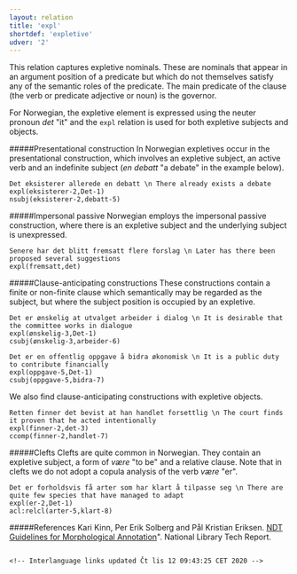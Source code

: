 ```yaml
---
layout: relation
title: 'expl'
shortdef: 'expletive'
udver: '2'
---
```


This relation captures expletive nominals. These are nominals that appear in an argument position of a predicate but which do not themselves satisfy any of the semantic roles of the predicate. The main predicate of the clause (the verb or predicate adjective or noun) is the governor. 

For Norwegian, the expletive element is expressed using the neuter pronoun *det* "it" and the `expl` relation is used for both expletive subjects and objects.

#####Presentational construction
In Norwegian expletives occur in the presentational construction, which involves an expletive subject, an active verb and an indefinite subject (*en debatt* "a debate" in the example below).

~~~ sdparse
Det eksisterer allerede en debatt \n There already exists a debate
expl(eksisterer-2,Det-1)
nsubj(eksisterer-2,debatt-5)
~~~

#####Impersonal passive
Norwegian employs the impersonal passive construction, where there is an expletive subject and the underlying subject is unexpressed.

~~~ sdparse
Senere har det blitt fremsatt flere forslag \n Later has there been proposed several suggestions
expl(fremsatt,det)
~~~

#####Clause-anticipating constructions
These constructions contain a finite or non-finite clause which semantically may be regarded as the subject, but where the subject position is occupied by an expletive.

~~~ sdparse
Det er ønskelig at utvalget arbeider i dialog \n It is desirable that the committee works in dialogue
expl(ønskelig-3,Det-1)
csubj(ønskelig-3,arbeider-6)
~~~

~~~ sdparse
Det er en offentlig oppgave å bidra økonomisk \n It is a public duty to contribute financially
expl(oppgave-5,Det-1)
csubj(oppgave-5,bidra-7)
~~~
We also find clause-anticipating constructions with expletive objects.

~~~ sdparse
Retten finner det bevist at han handlet forsettlig \n The court finds it proven that he acted intentionally
expl(finner-2,det-3)
ccomp(finner-2,handlet-7)
~~~

#####Clefts
Clefts are quite  common in Norwegian. They contain an expletive subject, a form of *være* "to be" and a relative clause. Note that in clefts we do not adopt a copula analysis of the verb *være* "er".

~~~ sdparse
Det er forholdsvis få arter som har klart å tilpasse seg \n There are quite few species that have managed to adapt 
expl(er-2,Det-1)
acl:relcl(arter-5,klart-8)
~~~


#####References
Kari Kinn, Per Erik Solberg and Pål Kristian Eriksen. [NDT Guidelines for Morphological Annotation](http://www.nb.no/sbfil/dok/20140314_guidelines_ndt_english.pdf)". National Library Tech Report.




~~~

<!-- Interlanguage links updated Čt lis 12 09:43:25 CET 2020 -->
